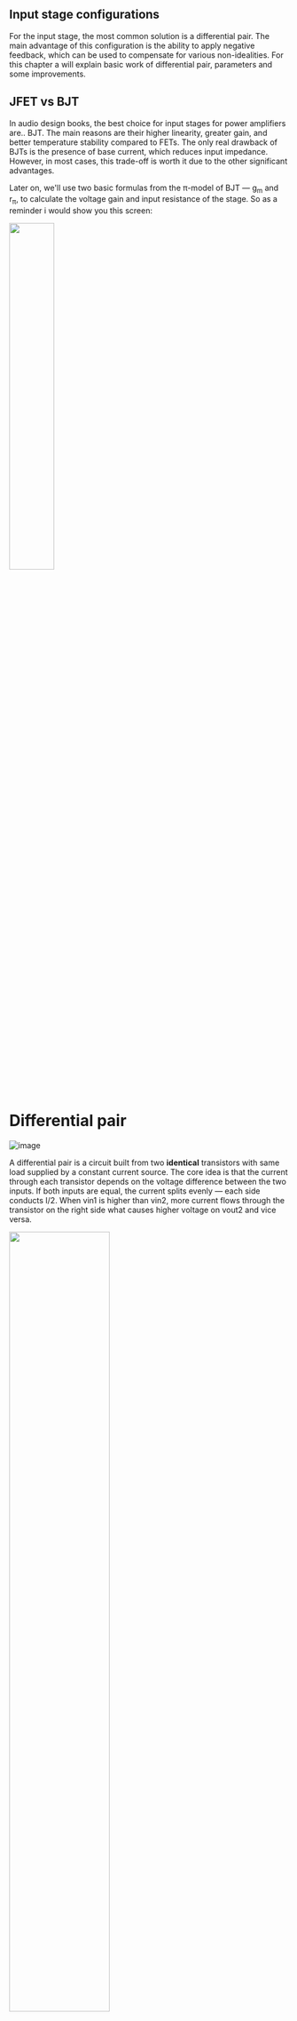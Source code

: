 ## Input stage configurations

For the input stage, the most common solution is a differential pair. The main advantage of this configuration is the ability to apply negative feedback, which can be used to compensate for various non-idealities. For this chapter a will explain basic work of differential pair, parameters and some improvements.

## JFET vs BJT

In audio design books, the best choice for input stages for power amplifiers are.. BJT. The main reasons are their higher linearity, greater gain, and better temperature stability compared to FETs. The only real drawback of BJTs is the presence of base current, which reduces input impedance. However, in most cases, this trade-off is worth it due to the other significant advantages.

Later on, we'll use two basic formulas from the π-model of BJT — g<sub>m</sub> and r<sub>π</sub>, to calculate the voltage gain and input resistance of the stage. So as a reminder i would show you this screen:

<img src="https://github.com/user-attachments/assets/7344f25a-5ef9-4414-bdb1-5aa91c36c339" width="40%" />



# Differential pair

![image](https://github.com/user-attachments/assets/726ff399-3be6-479d-9154-1d076e55de30)

A differential pair is a circuit built from two **identical** transistors with same load supplied by a constant current source. The core idea is that the current through each transistor depends on the voltage difference between the two inputs. If both inputs are equal, the current splits evenly — each side conducts I/2. When vin1 is higher than vin2, more current flows through the transistor on the right side what causes higher voltage on vout2 and vice versa. 

<img src="https://github.com/user-attachments/assets/5b9465f2-5fcf-4630-8122-23765ab88b20" width="60%" />



At start let's look at the chart above. It shows how the current through resistors R1 and R2 changes depending on the voltage difference between the inputs (note: negative values indicate that vin1 < vin2).
This graph has few conclusions:

1. The characteristic curve assumes perfectly matched transistors, which means the current splits evenly (I/2) when the voltage difference is exactly 0 V. In reality, transistors can have slight mismatches due to manufacturing tolerances, leading to input offset current or voltage, even when vin1 = vin2.
2. The linear operating region of the differential pair is quite narrow (around 100 mV = 4<sub>*</sub>V<sub>T</sub>). This means the input stage is very sensitive, and even a small voltage difference between the inputs can lead to a significant imbalance in output current - in other words differencial pair has huge gain.
3. As we move further outside the linear range, one of the transistors starts to dominate entirely, conducting nearly the full bias current, while the other one effectively shuts off. At this point, the circuit loses its linear behavior and enters a region where the output no longer changes proportionally to the input difference. In practical terms, this limits how large the differential input voltage can be **before distortion appears**.

In audio designs, the input signal is usually kept within the linear region, often by using some form of negative feedback or by limiting the gain.

## Gains of differental pair

Just like the differential pair has two inputs, it also has two outputs. Because of that, we can define three different types of voltage gain, depending on how we observe the outputs:
1. Gain measured at `vout1`:

**A<sub>v1 = -R<sub>C</sub> / (2 · r<sub>e</sub>)**

2. Gain measured at `vout2`:

**A<sub>v2 = R<sub>C</sub> / (2 · r<sub>e</sub>)**

3. Differential gain:

**A<sub>v_diff</sub> = R<sub>C</sub> / r<sub>e</sub>**

Where:
- `RC` is the collector resistance,
- `re = VT / IC` is the internal emitter resistance,
- `VT` is the thermal voltage (≈ 25 mV at room temperature).

parametry:
- rezystancja wejściowa
- wzmocnienie róznicowe,
- wzmocnienie lewej i prawej gałęzi
- wzmocnienie cmrr
slew rate
obciążenia pary
degradacja pary
inne konfiguracje


## Current source

As current source I used this configuration:

<img src="https://github.com/user-attachments/assets/8c33b94b-ea38-443c-873c-456c7c9793ff" width="550" height="400">

This setup gives me around 2.34 mA. If I need more, I can simply reduce R2. It's a really simple solution, but it has one drawback, current flows continuously through R1.
